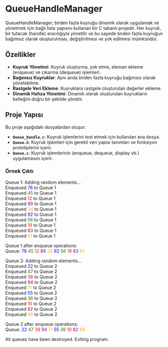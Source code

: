 # QueueHandleManager

QueueHandleManager, birden fazla kuyruğu dinamik olarak uygulamak ve yönetmek için bağlı liste yapısını kullanan bir C tabanlı projedir. Her kuyruk, bir tutacak (handle) aracılığıyla yönetilir ve bu sayede birden fazla kuyruğun bağımsız olarak oluşturulması, değiştirilmesi ve yok edilmesi mümkündür.

## Özellikler
- **Kuyruk Yönetimi**: Kuyruk oluşturma, yok etme, eleman ekleme (enqueue) ve çıkarma (dequeue) işlemleri.
- **Bağımsız Kuyruklar**: Aynı anda birden fazla kuyruğu bağımsız olarak yönetebilme.
- **Rastgele Veri Ekleme**: Kuyruklara rastgele oluşturulan değerler ekleme.
- **Dinamik Hafıza Yönetimi**: Dinamik olarak oluşturulan kuyrukların belleğini doğru bir şekilde yönetir.

## Proje Yapısı
Bu proje aşağıdaki dosyalardan oluşur:

- **`Queue_Handle.c`**: Kuyruk işlemlerini test etmek için kullanılan ana dosya.
- **`Queue.h`**: Kuyruk işlemleri için gerekli veri yapısı tanımları ve fonksiyon prototiplerini içerir.
- **`Queue.c`**: Kuyruk işlemlerinin (enqueue, dequeue, display vb.) uygulamasını içerir.


### Örnek Çıktı

Queue 1: Adding random elements...  
Enqueued <span style="color:blue">78</span> to Queue 1  
Enqueued <span style="color:green">45</span> to Queue 1  
Enqueued <span style="color:red">12</span> to Queue 1  
Enqueued <span style="color:purple">89</span> to Queue 1  
Enqueued <span style="color:orange">34</span> to Queue 1  
Enqueued <span style="color:blue">92</span> to Queue 1  
Enqueued <span style="color:green">56</span> to Queue 1  
Enqueued <span style="color:red">19</span> to Queue 1  
Enqueued <span style="color:purple">83</span> to Queue 1  
Enqueued <span style="color:orange">61</span> to Queue 1  

Queue 1 after enqueue operations:  
Queue: <span style="color:blue">78</span> <span style="color:green">45</span> <span style="color:red">12</span> <span style="color:purple">89</span> <span style="color:orange">34</span> <span style="color:blue">92</span> <span style="color:green">56</span> <span style="color:red">19</span> <span style="color:purple">83</span> <span style="color:orange">61</span>  

Queue 2: Adding random elements...  
Enqueued <span style="color:blue">22</span> to Queue 2  
Enqueued <span style="color:green">47</span> to Queue 2  
Enqueued <span style="color:red">38</span> to Queue 2  
Enqueued <span style="color:purple">94</span> to Queue 2  
Enqueued <span style="color:orange">71</span> to Queue 2  
Enqueued <span style="color:blue">55</span> to Queue 2  
Enqueued <span style="color:green">36</span> to Queue 2  
Enqueued <span style="color:red">10</span> to Queue 2  
Enqueued <span style="color:purple">82</span> to Queue 2  
Enqueued <span style="color:orange">99</span> to Queue 2  

Queue 2 after enqueue operations:  
Queue: <span style="color:blue">22</span> <span style="color:green">47</span> <span style="color:red">38</span> <span style="color:purple">94</span> <span style="color:orange">71</span> <span style="color:blue">55</span> <span style="color:green">36</span> <span style="color:red">10</span> <span style="color:purple">82</span> <span style="color:orange">99</span>  

All queues have been destroyed. Exiting program.

